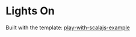 # Lights On

Built with the template: [play-with-scalajs-example](https://github.com/vmunier/play-with-scalajs-example)
